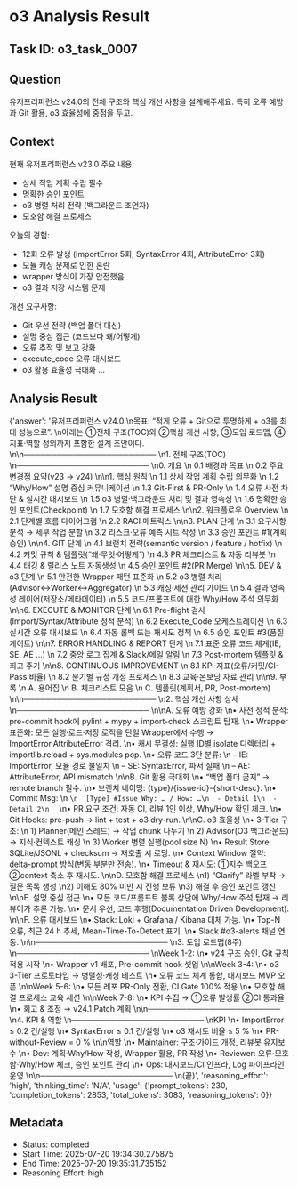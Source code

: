 # o3 Analysis Result

## Task ID: o3_task_0007

## Question
유저프리퍼런스 v24.0의 전체 구조와 핵심 개선 사항을 설계해주세요. 특히 오류 예방과 Git 활용, o3 효율성에 중점을 두고.

## Context

현재 유저프리퍼런스 v23.0 주요 내용:
- 상세 작업 계획 수립 필수
- 명확한 승인 포인트
- o3 병렬 처리 전략 (백그라운드 조언자)
- 모호함 해결 프로세스

오늘의 경험:
- 12회 오류 발생 (ImportError 5회, SyntaxError 4회, AttributeError 3회)
- 모듈 캐싱 문제로 인한 혼란
- wrapper 방식이 가장 안전했음
- o3 결과 저장 시스템 문제

개선 요구사항:
- Git 우선 전략 (백업 폴더 대신)
- 설명 중심 접근 (코드보다 왜/어떻게)
- 오류 추적 및 보고 강화
- execute_code 오류 대시보드
- o3 활용 효율성 극대화
...

## Analysis Result
{'answer': '유저프리퍼런스 v24.0  \n목표: “적게 오류 + Git으로 투명하게 + o3를 최대 성능으로”.  \n아래는 ①전체 구조(TOC)와 ②핵심 개선 사항, ③도입 로드맵, ④지표·역할 정의까지 포함한 설계 초안이다.        \n\n────────────────────────  \n1. 전체 구조(TOC)  \n────────────────────────  \n0. 개요  \n   0.1 배경과 목표  \n   0.2 주요 변경점 요약(v23 → v24)  \n\n1. 핵심 원칙  \n   1.1 상세 작업 계획 수립 의무화  \n   1.2 “Why/How” 설명 중심 커뮤니케이션  \n   1.3 Git-First & PR-Only  \n   1.4 오류 사전 차단 & 실시간 대시보드  \n   1.5 o3 병렬·백그라운드 처리 및 결과 영속성  \n   1.6 명확한 승인 포인트(Checkpoint)  \n   1.7 모호함 해결 프로세스  \n\n2. 워크플로우 Overview  \n   2.1 단계별 흐름 다이어그램  \n   2.2 RACI 매트릭스  \n\n3. PLAN 단계  \n   3.1 요구사항 분석 → 세부 작업 분할  \n   3.2 리스크·오류 예측 시트 작성  \n   3.3 승인 포인트 #1(계획 승인)  \n\n4. GIT 단계  \n   4.1 브랜치 전략(semantic version / feature / hotfix)  \n   4.2 커밋 규칙 & 템플릿(“왜·무엇·어떻게”)  \n   4.3 PR 체크리스트 & 자동 리뷰봇  \n   4.4 태깅 & 릴리스 노트 자동생성  \n   4.5 승인 포인트 #2(PR Merge)  \n\n5. DEV & o3 단계  \n   5.1 안전한 Wrapper 패턴 표준화  \n   5.2 o3 병렬 처리(Advisor↔Worker↔Aggregator)  \n   5.3 캐싱·세션 관리 가이드  \n   5.4 결과 영속성 레이어(저장소/메타데이터)  \n   5.5 코드/프롬프트에 대한 Why/How 주석 의무화  \n\n6. EXECUTE & MONITOR 단계  \n   6.1 Pre-flight 검사(Import/Syntax/Attribute 정적 분석)  \n   6.2 Execute_Code 오케스트레이션  \n   6.3 실시간 오류 대시보드  \n   6.4 자동 롤백 또는 재시도 정책  \n   6.5 승인 포인트 #3(품질 게이트)  \n\n7. ERROR HANDLING & REPORT 단계  \n   7.1 표준 오류 코드 체계(IE, SE, AE …)  \n   7.2 중앙 로그 집계 & Slack/메일 알림  \n   7.3 Post-mortem 템플릿 & 회고 주기  \n\n8. CONTINUOUS IMPROVEMENT  \n   8.1 KPI·지표(오류/커밋/CI-Pass 비율)  \n   8.2 분기별 규정 개정 프로세스  \n   8.3 교육·온보딩 자료 관리  \n\n9. 부록  \n   A. 용어집  \n   B. 체크리스트 모음  \n   C. 템플릿(계획서, PR, Post-mortem)  \n\n────────────────────────  \n2. 핵심 개선 사항 상세  \n────────────────────────  \n\nA. 오류 예방 강화  \n• 사전 정적 분석: pre-commit hook에 pylint + mypy + import-check 스크립트 탑재.  \n• Wrapper 표준화: 모든 실행·로드·저장 로직을 단일 Wrapper에서 수행 → ImportError·AttributeError 격리.  \n• 캐시 무결성: 실행 ID별 isolate 디렉터리 + importlib.reload + sys.modules pop.  \n• 오류 코드 3단 분류:  \n  – IE: ImportError, 모듈 경로 불일치  \n  – SE: SyntaxError, 파서 실패  \n  – AE: AttributeError, API mismatch  \n\nB. Git 활용 극대화  \n• “백업 폴더 금지” → remote branch 필수.  \n• 브랜치 네이밍: {type}/{issue-id}-{short-desc}.  \n• Commit Msg:  \n  ```\n  [Type] #Issue Why: … / How: …\n  - Detail 1\n  - Detail 2\n  ```  \n• PR 요구 조건: 자동 CI, 리뷰 1인 이상, Why/How 확인 체크.  \n• Git Hooks: pre-push → lint + test + o3 dry-run.  \n\nC. o3 효율성  \n• 3-Tier 구조:  \n  1) Planner(메인 스레드) → 작업 chunk 나누기  \n  2) Advisor(O3 백그라운드) → 지식·컨텍스트 캐싱  \n  3) Worker 병렬 실행(pool size N)  \n• Result Store: SQLite/JSONL + checksum → 재호출 시 로딩.  \n• Context Window 절약: delta-prompt 방식(변동 부분만 전송).  \n• Timeout & 재시도: ①지수 백오프 ②context 축소 후 재시도.  \n\nD. 모호함 해결 프로세스  \n1) “Clarify” 라벨 부착 → 질문 목록 생성  \n2) 이해도 80% 미만 시 진행 보류  \n3) 해결 후 승인 포인트 갱신  \n\nE. 설명 중심 접근  \n• 모든 코드/프롬프트 블록 상단에 Why/How 주석 탑재 → 리뷰어가 추론 가능.  \n• 문서 우선, 코드 후행(Documentation Driven Development).  \n\nF. 오류 대시보드  \n• Stack: Loki + Grafana / Kibana 대체 가능.  \n• Top-N 오류, 최근 24 h 추세, Mean-Time-To-Detect 표기.  \n• Slack #o3-alerts 채널 연동.  \n\n────────────────────────  \n3. 도입 로드맵(8주)  \n────────────────────────  \nWeek 1-2:  \n• v24 구조 승인, Git 규칙 적용 시작  \n• Wrapper v1 배포, Pre-commit hook 셋업  \n\nWeek 3-4:  \n• o3 3-Tier 프로토타입 → 병렬성·캐싱 테스트  \n• 오류 코드 체계 통합, 대시보드 MVP 오픈  \n\nWeek 5-6:  \n• 모든 레포 PR-Only 전환, CI Gate 100% 적용  \n• 모호함 해결 프로세스 교육 세션  \n\nWeek 7-8:  \n• KPI 수집 → ①오류 발생률 ②CI 통과율  \n• 회고 & 조정 → v24.1 Patch 계획  \n\n────────────────────────  \n4. KPI & 역할  \n────────────────────────  \nKPI  \n• ImportError ≤ 0.2 건/실행  \n• SyntaxError ≤ 0.1 건/실행  \n• o3 재시도 비율 ≤ 5 %  \n• PR-without-Review = 0 %  \n\n역할  \n• Maintainer: 구조·가이드 개정, 리뷰봇 유지보수  \n• Dev: 계획·Why/How 작성, Wrapper 활용, PR 작성  \n• Reviewer: 오류·모호함·Why/How 체크, 승인 포인트 관리  \n• Ops: 대시보드/CI 인프라, Log 파이프라인 운영  \n\n────────────────────────  \n(끝)', 'reasoning_effort': 'high', 'thinking_time': 'N/A', 'usage': {'prompt_tokens': 230, 'completion_tokens': 2853, 'total_tokens': 3083, 'reasoning_tokens': 0}}

## Metadata
- Status: completed
- Start Time: 2025-07-20 19:34:30.275875
- End Time: 2025-07-20 19:35:31.735152
- Reasoning Effort: high
